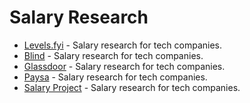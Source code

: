 # Salary Research

- [Levels.fyi](https://www.levels.fyi/) - Salary research for tech companies.
- [Blind](https://www.teamblind.com/) - Salary research for tech companies.
- [Glassdoor](https://www.glassdoor.co.uk/index.htm) - Salary research for tech companies.
- [Paysa](https://www.paysa.com/) - Salary research for tech companies.
- [Salary Project](https://www.salaryproject.com/) - Salary research for tech companies.

